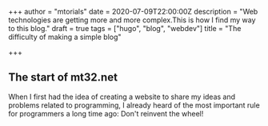 +++
author = "mtorials"
date = 2020-07-09T22:00:00Z
description = "Web technologies are getting more and more complex.This is how I find my way to this blog."
draft = true
tags = ["hugo", "blog", "webdev"]
title = "The difficulty of making a simple blog"

+++
## The start of mt32.net

When I first had the idea of creating a website to share my ideas and problems related to programming, I already heard of the most important rule for programmers a long time ago: Don't reinvent the wheel!